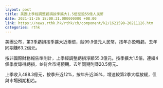 ```yaml
---
layout: post
title: 美團上季經調整虧損按季擴大1.5倍至逾55億人民幣
date: 2021-11-26 18:00:31.000000000 +08:00
link: https://news.rthk.hk/rthk/ch/component/k2/1621598-20211126.htm
categories: rthk
---
```


美團公布，第3季虧損按季擴大近兩倍，蝕99.9億元人民幣，按年亦盈轉虧。去年同期賺63.2億元。

按非國際財務報告準則計，上季經調整虧損淨額55.3億元，按季擴大1.5倍，連續4個季度錄得虧損，並符合市場預期。去年同期則賺20.5億元。

上季收入488.3億元，按季升近12%，按年升近38%，增速較第2季大幅放緩，但與市場預期相若。
